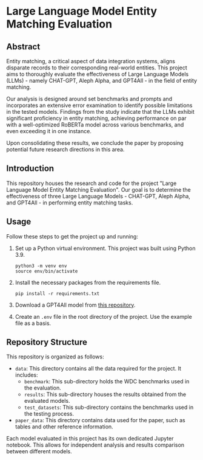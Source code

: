 # Large Language Model Entity Matching Evaluation

## Abstract

Entity matching, a critical aspect of data integration systems, aligns disparate records to their corresponding real-world entities. This project aims to thoroughly evaluate the effectiveness of Large Language Models (LLMs) - namely CHAT-GPT, Aleph Alpha, and GPT4All - in the field of entity matching.

Our analysis is designed around set benchmarks and prompts and incorporates an extensive error examination to identify possible limitations in the tested models. Findings from the study indicate that the LLMs exhibit significant proficiency in entity matching, achieving performance on par with a well-optimized RoBERTa model across various benchmarks, and even exceeding it in one instance. 

Upon consolidating these results, we conclude the paper by proposing potential future research directions in this area.

## Introduction

This repository houses the research and code for the project "Large Language Model Entity Matching Evaluation". Our goal is to determine the effectiveness of three Large Language Models - CHAT-GPT, Aleph Alpha, and GPT4All - in performing entity matching tasks.

## Usage 

Follow these steps to get the project up and running:

1. Set up a Python virtual environment. This project was built using Python 3.9.
    ```
    python3 -m venv env
    source env/bin/activate
    ```

2. Install the necessary packages from the requirements file.
    ```
    pip install -r requirements.txt
    ```

3. Download a GPT4All model from [this repository](https://github.com/nomic-ai/gpt4all).

4. Create an `.env` file in the root directory of the project. Use the example file as a basis.


## Repository Structure

This repository is organized as follows:

- `data`: This directory contains all the data required for the project. It includes:
  - `benchmark`: This sub-directory holds the WDC benchmarks used in the evaluation.
  - `results`: This sub-directory houses the results obtained from the evaluated models.
  - `test_datasets`: This sub-directory contains the benchmarks used in the testing process.
- `paper_data`: This directory contains data used for the paper, such as tables and other reference information.

Each model evaluated in this project has its own dedicated Jupyter notebook. This allows for independent analysis and results comparison between different models.

